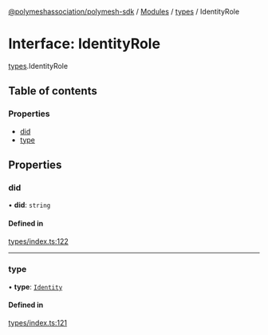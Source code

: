 [@polymeshassociation/polymesh-sdk](../README.md) / [Modules](../modules.md) / [types](../modules/types.md) / IdentityRole

# Interface: IdentityRole

[types](../modules/types.md).IdentityRole

## Table of contents

### Properties

- [did](types.IdentityRole.md#did)
- [type](types.IdentityRole.md#type)

## Properties

### did

• **did**: `string`

#### Defined in

[types/index.ts:122](https://github.com/PolymathNetwork/polymesh-sdk/blob/31dfa0dc/src/types/index.ts#L122)

___

### type

• **type**: [`Identity`](../enums/types.RoleType.md#identity)

#### Defined in

[types/index.ts:121](https://github.com/PolymathNetwork/polymesh-sdk/blob/31dfa0dc/src/types/index.ts#L121)
